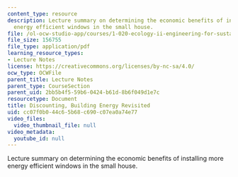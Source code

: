 ```yaml
---
content_type: resource
description: Lecture summary on determining the economic benefits of installing more
  energy efficient windows in the small house.
file: /ol-ocw-studio-app/courses/1-020-ecology-ii-engineering-for-sustainability-spring-2008/cc07f0b044c65b68c690c07ea0a74e77_lec15.pdf
file_size: 156755
file_type: application/pdf
learning_resource_types:
- Lecture Notes
license: https://creativecommons.org/licenses/by-nc-sa/4.0/
ocw_type: OCWFile
parent_title: Lecture Notes
parent_type: CourseSection
parent_uid: 2bb5b4f5-59b6-0424-b61d-8b6f049d1e7c
resourcetype: Document
title: Discounting, Building Energy Revisited
uid: cc07f0b0-44c6-5b68-c690-c07ea0a74e77
video_files:
  video_thumbnail_file: null
video_metadata:
  youtube_id: null
---
```

Lecture summary on determining the economic benefits of installing more energy efficient windows in the small house.